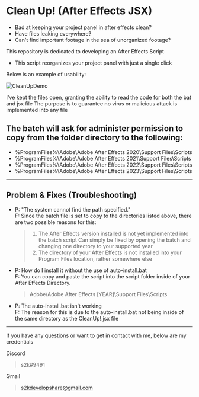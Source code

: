 # Clean Up! (After Effects JSX)

  - Bad at keeping your project panel in after effects clean?
  - Have files leaking everywhere?
  - Can't find important footage in the sea of unorganized footage?

This repository is dedicated to developing an After Effects Script
  - This script reorganizes your project panel with just a single click

Below is an example of usability:

![CleanUpDemo](https://user-images.githubusercontent.com/118658527/203237615-96aa0af5-778c-42cd-a0fd-91c6c2f4bcc5.gif)

I've kept the files open, granting the ability to read the code for both the bat and jsx file
The purpose is to guarantee no virus or malicious attack is implemented into any file

## The batch will ask for administer permission to copy from the folder directory to the following:
  - %ProgramFiles%\Adobe\Adobe After Effects 2020\Support Files\Scripts
  - %ProgramFiles%\Adobe\Adobe After Effects 2021\Support Files\Scripts
  - %ProgramFiles%\Adobe\Adobe After Effects 2022\Support Files\Scripts
  - %ProgramFiles%\Adobe\Adobe After Effects 2023\Support Files\Scripts

___

## Problem & Fixes (Troubleshooting)

* P: "The system cannot find the path specified."  
F: Since the batch file is set to copy to the directories listed above, there are two possible reasons for this:
	
  > 1. The After Effects version installed is not yet implemented into the batch script
    > Can simply be fixed by opening the batch and changing one directory to your supported year
  > 2. The directory of your After Effects is not installed into your Program Files location, rather somewhere else

* P: How do I install it without the use of auto-install.bat  
F: You can copy and paste the script into the script folder inside of your After Effects Directory.
	
  > Adobe\Adobe After Effects [YEAR]\Support Files\Scripts

* P: The auto-install.bat isn't working  
F: The reason for this is due to the auto-install.bat not being inside of the same directory as the CleanUp!.jsx file

___

If you have any questions or want to get in contact with me, below are my credentials

Discord
> s2k#9491

Gmail  
> s2kdevelopshare@gmail.com
